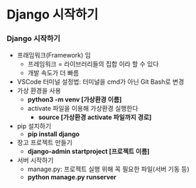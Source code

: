 # Django 시작하기

### Django 시작하기

* 프래임워크(Framework) 임
  * 프레임워크 = 라이브러리들의 집합 이라 할 수 있다
  * 개발 속도가 더 빠름
* VSCode 터미널 설정법: 터미널을 cmd가 아닌 Git Bash로 변경
* 가상 환경을 사용
  * **python3 -m venv [가상환경 이름]**
  * activate 파일을 이용해 가상환경 실행한다
    * **source [가상환경 activate 파일까지 경로]**
* pip 설치하기
  * **pip install django**
* 장고 프로젝트 만들기
  * **django-admin startproject [프로젝트 이름]**
* 서버 시작하기
  * manage.py: 프로젝트 실행 위해 꼭 필요한 파일(서버 기동 등)
  * **python manage.py runserver**






